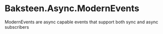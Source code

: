 # Baksteen.Async.ModernEvents
ModernEvents are async capable events that support both sync and async subscribers
